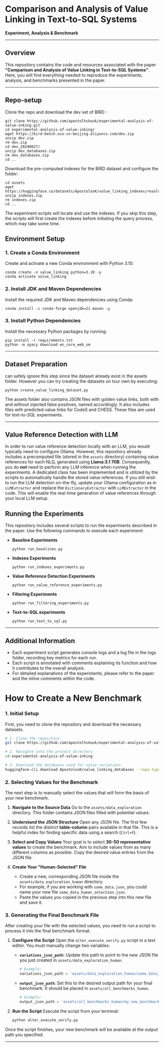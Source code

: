 # Comparison and Analysis of Value Linking in Text-to-SQL Systems

**Experiment, Analysis & Benchmark**

---

## Overview

This repository contains the code and resources associated with the paper **"Comparison and Analysis of Value Linking in Text-to-SQL Systems"**. Here, you will find everything needed to reproduce the experiments, analysis, and benchmarks presented in the paper.

---
## Repo-setup
Clone the repo and download the dev set of BIRD :

    git clone https://github.com/apostolhskouk/experimental-analysis-of-value-inking.git
    cd experimental-analysis-of-value-inking/
    wget https://bird-bench.oss-cn-beijing.aliyuncs.com/dev.zip
    unzip dev.zip
    rm dev.zip
    cd dev_20240627/
    unzip dev_databases.zip
    rm dev_databases.zip 
    cd ..

Download the pre-computed indexes for the BIRD dataset and configure the folder: 

    cd assets 
    wget https://huggingface.co/datasets/ApostolosK/value_linking_indexes/resolve/main/indexes.zip
    unzip indexes.zip
    rm indexes.zip 
    cd ..
    
The experiment scripts will locate and use the indexes. If you skip this step, the scripts will first create the indexes before initiating the query process, which may take some time.

## Environment Setup

### 1. Create a Conda Environment

Create and activate a new Conda environment with Python 3.10:

    conda create -n value_linking python=3.10 -y
    conda activate value_linking
    
### 2. Install JDK and Maven Dependencies

Install the required JDK and Maven dependencies using Conda:

    conda install -c conda-forge openjdk=21 maven -y

### 3. Install Python Dependencies

Install the necessary Python packages by running:

    pip install -r requirements.txt
    python -m spacy download en_core_web_sm


---

## Dataset Preparation

 can safely ignore this step since the dataset already exist in the assets folder. However you can try creating the datasets on tour own by executing:

    python create_value_linking_dataset.py

The assets folder also contains JSON files with golden value links, both with and without injected false positives, named accordingly. It also includes files with predicted value links for CodeS and CHESS. These files are used for text-to-SQL experiments.

---
## Value Reference Detection with LLM

In order to run value reference detection locally with an LLM, you would typically need to configure Ollama. However, this repository already includes a precomputed file (stored in the `assets` directory) containing value references for each NLQ, generated using **Llama:3.1 70B**. Consequently, you do **not** need to perform any LLM inference when running the experiments. A dedicated class has been implemented and is utilized by the scripts to automatically handle the stored value references. If you still wish to run the LLM detection on-the-fly, update your Ollama configuration as in `LLMExtractor` and replace the `DictionaryExtractor` with `LLMExtractor` in the code. This will enable the real-time generation of value references through your local LLM setup.


## Running the Experiments


This repository includes several scripts to run the experiments described in the paper. Use the following commands to execute each experiment:

- **Baseline Experiments**  
      
      python run_baselines.py
  
- **Indexes Experiments**  
      
      python run_indexes_experiments.py
  
- **Value Reference Detection Experiments**  
      
      python run_value_reference_experiments.py
  
- **Filtering Experiments**  
      
      python run_filtering_experiments.py
  
- **Text-to-SQL experiments**  
      
      python run_text_to_sql.py 
---

## Additional Information

- Each experiment script generates console logs and a log file in the logs folder, recording key metrics for each run.
- Each script is annotated with comments explaining its function and how it contributes to the overall analysis.
- For detailed explanations of the experiments, please refer to the paper and the inline comments within the code.

# How to Create a New Benchmark

### 1. Initial Setup

First, you need to clone the repository and download the necessary datasets.

```bash
# 1. Clone the repository
git clone https://github.com/apostolhskouk/experimental-analysis-of-value-inking.git

# 2. Navigate into the project directory
cd experimental-analysis-of-value-inking

# 3. Download the databases used for value variations
huggingface-cli download ApostolosK/value_linking_databases --repo-type dataset --local-dir assets/all_databases
```

### 2. Selecting Values for the Benchmark

The next step is to manually select the values that will form the basis of your new benchmark.

1.  **Navigate to the Source Data**
    Go to the `assets/data_exploration` directory. This folder contains JSON files filled with potential values.

2.  **Understand the JSON Structure**
    Open any JSON file. The first few records list the distinct **table-column** pairs available in that file. This is a helpful index for finding specific data using a search (`Ctrl+F`).

3.  **Select and Copy Values**
    Your goal is to select **30-50 representative values** to create the benchmark. Aim to include values from as many different columns as possible. Copy the desired value entries from the JSON file.

4.  **Create Your "Human-Selected" File**
    - Create a new, corresponding JSON file inside the `assets/data_exploration_human` directory.
    - For example, if you are working with `some_data.json`, you could name your new file `some_data_human_selection.json`.
    - Paste the values you copied in the previous step into this new file and save it.

### 3. Generating the Final Benchmark File

After creating your file with the selected values, you need to run a script to process it into the final benchmark format.

1.  **Configure the Script**
    Open the `alter_execute_verify.py` script in a text editor. You must manually change two variables:

    - **`variations_json_path`**: Update this path to point to the new JSON file you just created in `assets/data_exploration_human`.
      ```python
      # Example:
      variations_json_path = 'assets/data_exploration_human/some_data_human_selection.json'
      ```

    - **`output_json_path`**: Set this to the desired output path for your final benchmark. It should be placed in `assets/all_benchmarks_human`.
      ```python
      # Example:
      output_json_path = 'assets/all_benchmarks_human/my_new_benchmark.json'
      ```

2.  **Run the Script**
    Execute the script from your terminal:
    ```bash
    python alter_execute_verify.py
    ```

Once the script finishes, your new benchmark will be available at the output path you specified.

---
